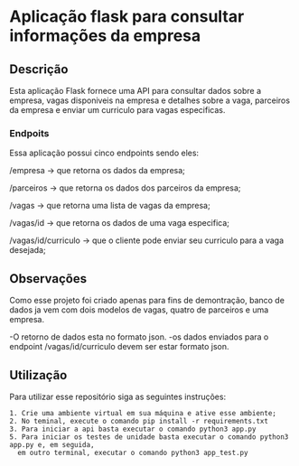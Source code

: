 # Aplicação flask para consultar informações da empresa

## Descrição

Esta aplicação Flask fornece uma API para consultar dados sobre a empresa, vagas disponiveis na empresa e detalhes sobre a vaga, parceiros da empresa e enviar um curriculo para vagas especificas.

### Endpoits

Essa aplicação possui cinco endpoints sendo eles:

/empresa -> que retorna os dados da empresa;

/parceiros -> que retorna os dados dos parceiros da empresa;

/vagas -> que retorna uma lista de vagas da empresa;

/vagas/id -> que retorna os dados de uma vaga especifica;

/vagas/id/curriculo -> que o cliente pode enviar seu curriculo para a vaga desejada;

## Observações

Como esse projeto foi criado apenas para fins de demontração, banco de dados ja vem com dois modelos de vagas, quatro de parceiros e uma empresa.

-O retorno de dados esta no formato json.
-os dados enviados para o endpoint /vagas/id/curriculo devem ser estar formato json.


## Utilização

Para utilizar esse repositório siga as seguintes instruções:

    1. Crie uma ambiente virtual em sua máquina e ative esse ambiente;
    2. No teminal, execute o comando pip install -r requirements.txt
    3. Para iniciar a api basta executar o comando python3 app.py
    5. Para iniciar os testes de unidade basta executar o comando python3 app.py e, em seguida, 
      em outro terminal, executar o comando python3 app_test.py
